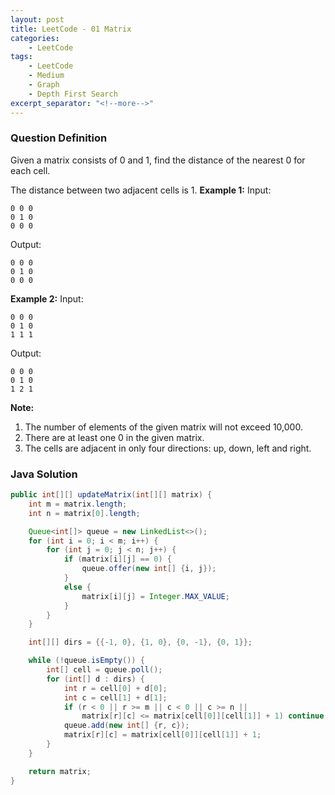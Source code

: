 ```yaml
---
layout: post
title: LeetCode - 01 Matrix
categories:
    - LeetCode
tags:
    - LeetCode
    - Medium
    - Graph
    - Depth First Search
excerpt_separator: "<!--more-->"
---
```


### Question Definition
Given a matrix consists of 0 and 1, find the distance of the nearest 0 for each cell.
<!--more-->

The distance between two adjacent cells is 1.
**Example 1:**
Input:
```
0 0 0
0 1 0
0 0 0
```
Output:
```
0 0 0
0 1 0
0 0 0
```
**Example 2:**
Input:
```
0 0 0
0 1 0
1 1 1
```
Output:
```
0 0 0
0 1 0
1 2 1
```

**Note:**
1. The number of elements of the given matrix will not exceed 10,000.
2. There are at least one 0 in the given matrix.
3. The cells are adjacent in only four directions: up, down, left and right.

### Java Solution
```java
public int[][] updateMatrix(int[][] matrix) {
    int m = matrix.length;
    int n = matrix[0].length;

    Queue<int[]> queue = new LinkedList<>();
    for (int i = 0; i < m; i++) {
        for (int j = 0; j < n; j++) {
            if (matrix[i][j] == 0) {
                queue.offer(new int[] {i, j});
            }
            else {
                matrix[i][j] = Integer.MAX_VALUE;
            }
        }
    }

    int[][] dirs = {{-1, 0}, {1, 0}, {0, -1}, {0, 1}};

    while (!queue.isEmpty()) {
        int[] cell = queue.poll();
        for (int[] d : dirs) {
            int r = cell[0] + d[0];
            int c = cell[1] + d[1];
            if (r < 0 || r >= m || c < 0 || c >= n ||
                matrix[r][c] <= matrix[cell[0]][cell[1]] + 1) continue;
            queue.add(new int[] {r, c});
            matrix[r][c] = matrix[cell[0]][cell[1]] + 1;
        }
    }

    return matrix;
}
```